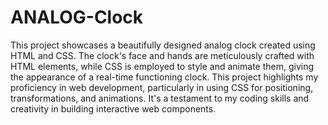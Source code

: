 # ANALOG-Clock
This project showcases a beautifully designed analog clock created using HTML and CSS. The clock's face and hands are meticulously crafted with HTML elements, while CSS is employed to style and animate them, giving the appearance of a real-time functioning clock. This project highlights my proficiency in web development, particularly in using CSS for positioning, transformations, and animations. It's a testament to my coding skills and creativity in building interactive web components.
